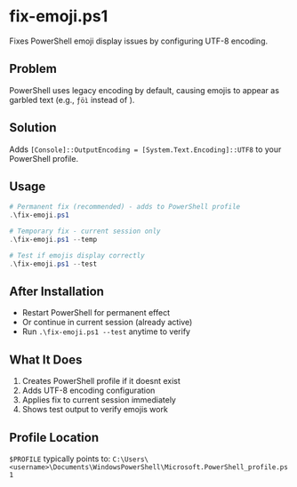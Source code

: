 ﻿# fix-emoji.ps1

Fixes PowerShell emoji display issues by configuring UTF-8 encoding.

## Problem
PowerShell uses legacy encoding by default, causing emojis to appear as garbled text (e.g., `ƒöì` instead of ).

## Solution
Adds `[Console]::OutputEncoding = [System.Text.Encoding]::UTF8` to your PowerShell profile.

## Usage

```powershell
# Permanent fix (recommended) - adds to PowerShell profile
.\fix-emoji.ps1

# Temporary fix - current session only
.\fix-emoji.ps1 --temp

# Test if emojis display correctly
.\fix-emoji.ps1 --test
```

## After Installation
- Restart PowerShell for permanent effect
- Or continue in current session (already active)
- Run `.\fix-emoji.ps1 --test` anytime to verify

## What It Does
1. Creates PowerShell profile if it doesnt exist
2. Adds UTF-8 encoding configuration
3. Applies fix to current session immediately
4. Shows test output to verify emojis work

## Profile Location
`$PROFILE` typically points to:
`C:\Users\<username>\Documents\WindowsPowerShell\Microsoft.PowerShell_profile.ps1`
